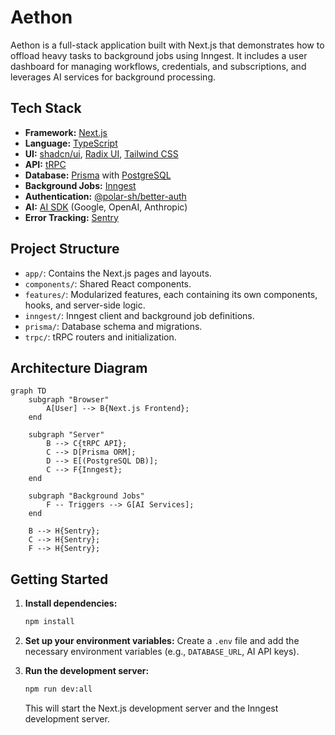 # Aethon

Aethon is a full-stack application built with Next.js that demonstrates how to offload heavy tasks to background jobs using Inngest. It includes a user dashboard for managing workflows, credentials, and subscriptions, and leverages AI services for background processing.

## Tech Stack

- **Framework:** [Next.js](https://nextjs.org/)
- **Language:** [TypeScript](https://www.typescriptlang.org/)
- **UI:** [shadcn/ui](https://ui.shadcn.com/), [Radix UI](https://www.radix-ui.com/), [Tailwind CSS](https://tailwindcss.com/)
- **API:** [tRPC](https://trpc.io/)
- **Database:** [Prisma](https://www.prisma.io/) with [PostgreSQL](https://www.postgresql.org/)
- **Background Jobs:** [Inngest](https://www.inngest.com/)
- **Authentication:** [@polar-sh/better-auth](https://github.com/polarsource/better-auth)
- **AI:** [AI SDK](https://sdk.vercel.ai/docs) (Google, OpenAI, Anthropic)
- **Error Tracking:** [Sentry](https://sentry.io/)

## Project Structure

- `app/`: Contains the Next.js pages and layouts.
- `components/`: Shared React components.
- `features/`: Modularized features, each containing its own components, hooks, and server-side logic.
- `inngest/`: Inngest client and background job definitions.
- `prisma/`: Database schema and migrations.
- `trpc/`: tRPC routers and initialization.

## Architecture Diagram

```mermaid
graph TD
    subgraph "Browser"
        A[User] --> B{Next.js Frontend};
    end

    subgraph "Server"
        B --> C{tRPC API};
        C --> D[Prisma ORM];
        D --> E[(PostgreSQL DB)];
        C --> F{Inngest};
    end

    subgraph "Background Jobs"
        F -- Triggers --> G[AI Services];
    end

    B --> H{Sentry};
    C --> H{Sentry};
    F --> H{Sentry};
```

## Getting Started

1.  **Install dependencies:**
    ```bash
    npm install
    ```

2.  **Set up your environment variables:**
    Create a `.env` file and add the necessary environment variables (e.g., `DATABASE_URL`, AI API keys).

3.  **Run the development server:**
    ```bash
    npm run dev:all
    ```
    This will start the Next.js development server and the Inngest development server.